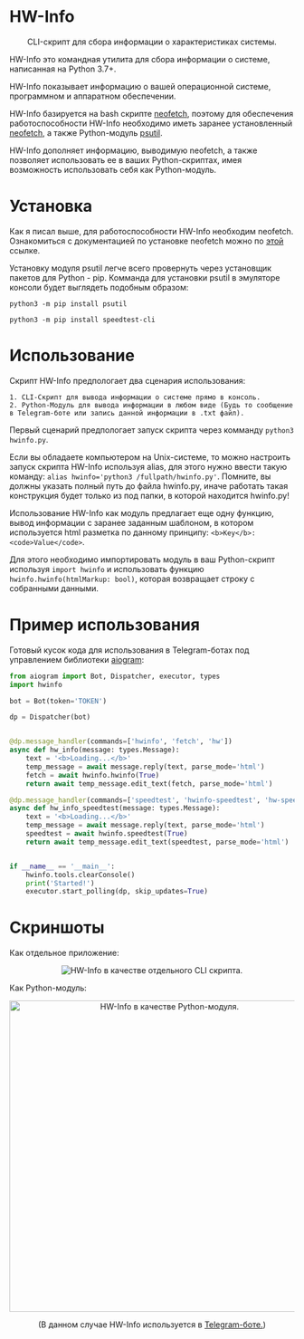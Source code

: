 # HW-Info
<p align="center">CLI-скрипт для сбора информации о характеристиках системы.</p>

HW-Info это командная утилита для сбора информации о системе, написанная на Python 3.7+.

HW-Info показывает информацию о вашей операционной системе, программном и аппаратном обеспечении.

HW-Info базируется на bash скрипте <a href='https://github.com/dylanaraps/neofetch'>neofetch</a>, поэтому для обеспечения работоспособности HW-Info необходимо иметь заранее установленный <a href='https://github.com/dylanaraps/neofetch'>neofetch</a>, а также Python-модуль <a href='https://pypi.org/project/psutil/'>psutil</a>.

HW-Info дополняет информацию, выводимую neofetch, а также позволяет использовать ее в ваших Python-скриптах, имея возможность использовать себя как Python-модуль.


# Установка

Как я писал выше, для работоспособности HW-Info необходим neofetch. Ознакомиться с документацией по установке neofetch можно по <a href='https://github.com/dylanaraps/neofetch/wiki/Installation'>этой</a> ссылке.

Установку модуля psutil легче всего провернуть через установщик пакетов для Python - pip. Комманда для установки psutil в эмуляторе консоли будет выглядеть подобным образом:

`python3 -m pip install psutil`

`python3 -m pip install speedtest-cli`


# Использование

Скрипт HW-Info предпологает два сценария использования:

    1. CLI-Скрипт для вывода информации о системе прямо в консоль.
    2. Python-Модуль для вывода информации в любом виде (Будь то сообщение в Telegram-боте или запись данной информации в .txt файл).

Первый сценарий предпологает запуск скрипта через комманду `python3 hwinfo.py`. 

Если вы обладаете компьютером на Unix-системе, то можно настроить запуск скрипта HW-Info используя alias, для этого нужно ввести такую команду: `alias hwinfo='python3 /fullpath/hwinfo.py'`. Помните, вы должны указать полный путь до файла hwinfo.py, иначе работать такая конструкция будет только из под папки, в которой находится hwinfo.py!


Использование HW-Info как модуль предлагает еще одну функцию, вывод информации с заранее заданным шаблоном, в котором используется html разметка по данному принципу: `<b>Key</b>: <code>Value</code>`.

Для этого необходимо импортировать модуль в ваш Python-скрипт используя `import hwinfo` и использовать функцию `hwinfo.hwinfo(htmlMarkup: bool)`, которая возвращает строку с собранными данными. 


# Пример использования

Готовый кусок кода для использования в Telegram-ботах под управлением библиотеки <a href='https://pypi.org/project/aiogram/'>aiogram</a>:

```python
from aiogram import Bot, Dispatcher, executor, types
import hwinfo

bot = Bot(token='TOKEN')

dp = Dispatcher(bot)


@dp.message_handler(commands=['hwinfo', 'fetch', 'hw'])
async def hw_info(message: types.Message):
    text = '<b>Loading...</b>'
    temp_message = await message.reply(text, parse_mode='html')
    fetch = await hwinfo.hwinfo(True)
    return await temp_message.edit_text(fetch, parse_mode='html')

@dp.message_handler(commands=['speedtest', 'hwinfo-speedtest', 'hw-speedtest'])
async def hw_info_speedtest(message: types.Message):
    text = '<b>Loading...</b>'
    temp_message = await message.reply(text, parse_mode='html')
    speedtest = await hwinfo.speedtest(True)
    return await temp_message.edit_text(speedtest, parse_mode='html')


if __name__ == '__main__':
    hwinfo.tools.clearConsole()
    print('Started!')
    executor.start_polling(dp, skip_updates=True)
```


# Скриншоты

Как отдельное приложение:
<p align="center">
    <img src="https://i.imgur.com/vs7LTCQ.jpg" alt="HW-Info в качестве отдельного CLI скрипта.">
</p>

Как Python-модуль:
<p align="center">
    <img src="https://i.imgur.com/pLLnCvy.png" alt="HW-Info в качестве Python-модуля." height="550px">
</p>
<p align="center">(В данном случае HW-Info используется в <a href='https://t.me/QuotesAPI_bot'>Telegram-боте.</a>)</p>